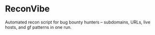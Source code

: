 # ReconVibe
Automated recon script for bug bounty hunters – subdomains, URLs, live hosts, and gf patterns in one run.
